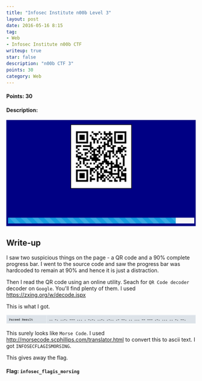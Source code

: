 ```yaml
---
title: "Infosec Institute n00b Level 3"
layout: post
date: 2016-05-16 8:15
tag:
- Web
- Infosec Institute n00b CTF
writeup: true
star: false
description: "n00b CTF 3"
points: 30
category: Web
---
```


#### Points: 30

#### Description:

![Level 3 Description](/assets/images/InfosecInstin00b/qr3.png)

## Write-up

I saw two suspicious things on the page - a QR code and a 90% complete progress bar. I went to the source code and saw the progress bar was hardcoded to remain at 90% and hence it is just a distraction.

Then I read the QR code using an online utility. Seach for `QR Code decoder` decoder on `Google`. You'll find plenty of them. I used <https://zxing.org/w/decode.jspx>

This is what I got.

![Decoded QR](/assets/images/InfosecInstin00b/decoded_qr3.png)

This surely looks like `Morse Code`. I used <http://morsecode.scphillips.com/translator.html> to convert this to ascii text.
I got `INFOSECFLAGISMORSING`.

This gives away the flag.

#### Flag: `infosec_flagis_morsing`
